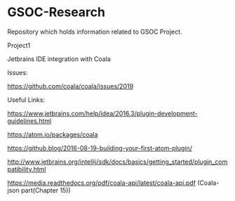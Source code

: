 # GSOC-Research
Repository which holds information related to GSOC Project.

Project1

Jetbrains IDE integration with Coala 

Issues:

https://github.com/coala/coala/issues/2019

Useful Links:

https://www.jetbrains.com/help/idea/2016.3/plugin-development-guidelines.html

https://atom.io/packages/coala

https://github.blog/2016-08-19-building-your-first-atom-plugin/

http://www.jetbrains.org/intellij/sdk/docs/basics/getting_started/plugin_compatibility.html

https://media.readthedocs.org/pdf/coala-api/latest/coala-api.pdf (Coala-json part(Chapter 15))
